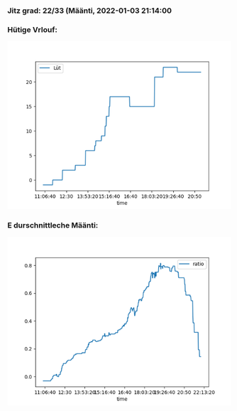 ### Jitz grad: 22/33 (Määnti, 2022-01-03 21:14:00

### Hütige Vrlouf:
![Graph](Today.png)

### E durschnittleche Määnti:
![Graph](Määnti.png)